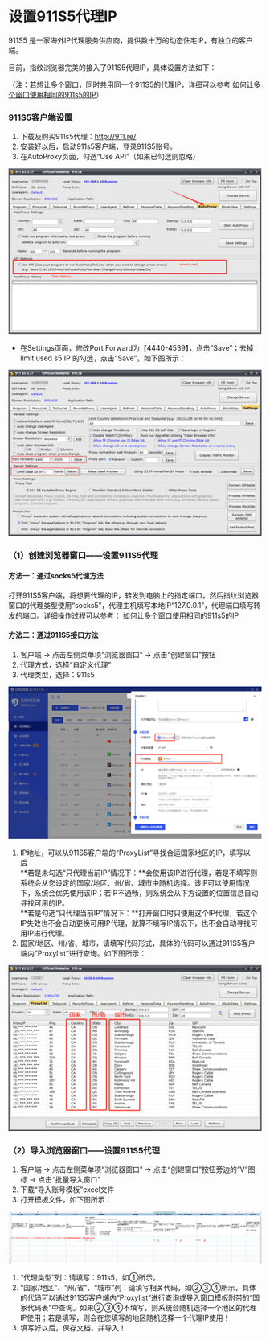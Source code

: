 # 设置911S5代理IP

911S5 是一家海外IP代理服务供应商，提供数十万的动态住宅IP，有独立的客户端。

目前，指纹浏览器完美的接入了911S5代理IP，具体设置方法如下：

（注：若想让多个窗口，同时共用同一个911S5的代理IP，详细可以参考 [如何让多个窗口使用相同的911s5的IP](../../question/question2/4.md)）

### 911S5客户端设置

1. 下载及购买911s5代理：http://911.re/
2. 安装好以后，启动911s5客户端，登录911S5账号。
3. 在AutoProxy页面，勾选“Use API”（如果已勾选则忽略）

![](<../../.gitbook/assets/111 (2).png>)

* 在Settings页面，修改Port Forward为【4440-4539】，点击“Save”；去掉limit used s5 IP 的勾选，点击“Save”。如下图所示：

![](<../../.gitbook/assets/222 (2).png>)

### （1）创建浏览器窗口——设置911S5代理

#### **方法一：通过socks5代理方法**

打开911S5客户端，将想要代理的IP，转发到电脑上的指定端口，然后指纹浏览器窗口的代理类型使用“socks5”，代理主机填写本地IP“127.0.0.1”，代理端口填写转发的端口。详细操作过程可以参考： [如何让多个窗口使用相同的911s5的IP](../../question/question2/4.md)

#### **方法二：通过911S5接口方法**

1. 客户端 -> 点击左侧菜单项“浏览器窗口” -> 点击“创建窗口”按钮
2. 代理方式，选择“自定义代理”
3. 代理类型，选择：911s5

![](<../../.gitbook/assets/1 (55).png>)

1. IP地址，可以从911S5客户端的“ProxyList”寻找合适国家地区的IP，填写以后：\
   **若是未勾选“只代理当前IP”情况下：**会使用该IP进行代理，若是不填写则系统会从您设定的国家/地区、州/省、城市中随机选择。该IP可以使用情况下，系统会优先使用该IP；若IP不通畅，则系统会从下方设置的位置信息自动寻找可用的IP。\
   **若是勾选“只代理当前IP”情况下：**打开窗口时只使用这个IP代理，若这个IP失效也不会自动更换可用IP代理，就算不填写IP情况下，也不会自动寻找可用IP进行代理。
2. 国家/地区、州/省、城市，请填写代码形式，具体的代码可以通过911S5客户端内“Proxylist”进行查询。如下图所示：

![](../../.gitbook/assets/123123123123123.png)

### （2）导入浏览器窗口——设置911S5代理

1. 客户端 -> 点击左侧菜单项“浏览器窗口” -> 点击“创建窗口”按钮旁边的“V”图标 -> 点击“批量导入窗口”
2. 下载“导入账号模板”excel文件
3. 打开模板文件，如下图所示：

![点击图片放大](<../../.gitbook/assets/3 (16).png>)

1. “代理类型”列：请填写：911s5，如①所示。
2. “国家/地区”、“州/省”、“城市”列：请填写相关代码，如②③④所示，具体的代码可以通过911S5客户端内“Proxylist”进行查询或导入窗口模板附带的“国家代码表”中查询。如果②③④不填写，则系统会随机选择一个地区的代理IP使用；若是填写，则会在您填写的地区随机选择一个代理IP使用！
3. 填写好以后，保存文档，并导入！
